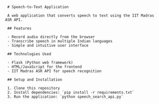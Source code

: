      # Speech-to-Text Application
     
     A web application that converts speech to text using the IIT Madras ASR API.
     
     ## Features
     
     - Record audio directly from the browser
     - Transcribe speech in multiple Indian languages
     - Simple and intuitive user interface
     
     ## Technologies Used
     
     - Flask (Python web framework)
     - HTML/JavaScript for the frontend
     - IIT Madras ASR API for speech recognition
     
     ## Setup and Installation
     
     1. Clone this repository
     2. Install dependencies: `pip install -r requirements.txt`
     3. Run the application: `python speech_search_api.py`